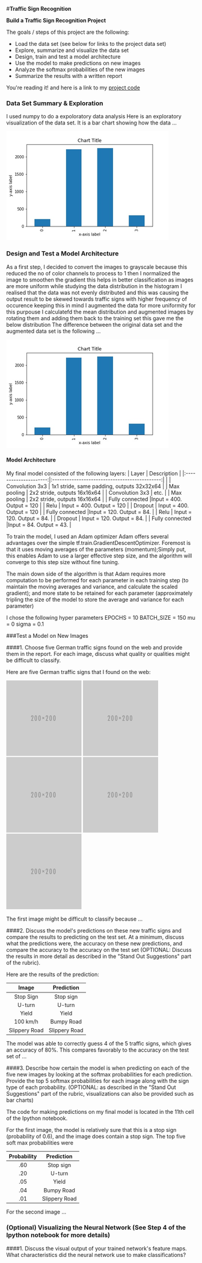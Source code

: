 #**Traffic Sign Recognition** 

**Build a Traffic Sign Recognition Project**

The goals / steps of this project are the following:
* Load the data set (see below for links to the project data set)
* Explore, summarize and visualize the data set
* Design, train and test a model architecture
* Use the model to make predictions on new images
* Analyze the softmax probabilities of the new images
* Summarize the results with a written report


[//]: # (Image References)

[image1]: ./examples/visualization.jpg "Visualization"
[image2]: ./examples/grayscale.jpg "Grayscaling"
[image3]: ./examples/random_noise.jpg "Random Noise"
[image4]: ./examples/placeholder.png "Traffic Sign 1"
[image5]: ./examples/placeholder.png "Traffic Sign 2"
[image6]: ./examples/placeholder.png "Traffic Sign 3"
[image7]: ./examples/placeholder.png "Traffic Sign 4"
[image8]: ./examples/placeholder.png "Traffic Sign 5"

You're reading it! and here is a link to my [project code](https://github.com/origamyllc/traffic-sign-classifier/blob/master/classifier.ipynb)

### Data Set Summary & Exploration
I used numpy to do a expoloratory data analysis 
Here is an exploratory visualization of the data set. It is a bar chart showing how the data ...

![alt text][image1]

### Design and Test a Model Architecture

 As a first step, I decided to convert the images to grayscale because this reduced the no of color channels to process to 1 then I normalized the image to smoothen the gradient this helps in better classification as images are more uniform 
while studying the data distribution in the histogram I realised that the data was not evenly distributed and this was causing the output result to be skewed towards traffic signs with higher frequency of occurence keeping this in mind I augmented the data for more uniformity for this purpouse I calculatefd the mean distribution and augmented images by rotating them and adding them back to the training set this gave me the below distribution 
The difference between the original data set and the augmented data set is the following ... 

![alt text][image1]

####  Model Architecture

My final model consisted of the following layers:
| Layer         		|     Description	        					| 
|:---------------------:|:---------------------------------------------:|   							| 
| Convolution 3x3     	| 1x1 stride, same padding, outputs 32x32x64 	|
| Max pooling	      	| 2x2 stride,  outputs 16x16x64 				|
| Convolution 3x3	    | etc.      									|
| Max pooling	      	| 2x2 stride,  outputs 16x16x64 				|
| Fully connected		|Input = 400. Output = 120    									|
| Relu				| Input = 400. Output = 120   									|
|	Dropout					|	Input = 400. Output = 120											|
| Fully connected		|Input = 120. Output = 84.  									|
| Relu				| Input = 120. Output = 84.								|
|	Dropout					|	Input = 120. Output = 84.								|
| Fully connected		|Input = 84. Output = 43.    									|

 
To train the model, I used an Adam optimizer Adam offers several advantages over the simple tf.train.GradientDescentOptimizer. Foremost is that it uses moving averages of the parameters (momentum);Simply put, this enables Adam to use a larger effective step size, and the algorithm will converge to this step size without fine tuning.

The main down side of the algorithm is that Adam requires more computation to be performed for each parameter in each training step (to maintain the moving averages and variance, and calculate the scaled gradient); and more state to be retained for each parameter (approximately tripling the size of the model to store the average and variance for each parameter)

I chose the following hyper parameters 
EPOCHS = 10
BATCH_SIZE = 150
mu = 0
sigma = 0.1


###Test a Model on New Images

####1. Choose five German traffic signs found on the web and provide them in the report. For each image, discuss what quality or qualities might be difficult to classify.

Here are five German traffic signs that I found on the web:

![alt text][image4] ![alt text][image5] ![alt text][image6] 
![alt text][image7] ![alt text][image8]

The first image might be difficult to classify because ...

####2. Discuss the model's predictions on these new traffic signs and compare the results to predicting on the test set. At a minimum, discuss what the predictions were, the accuracy on these new predictions, and compare the accuracy to the accuracy on the test set (OPTIONAL: Discuss the results in more detail as described in the "Stand Out Suggestions" part of the rubric).

Here are the results of the prediction:

| Image			        |     Prediction	        					| 
|:---------------------:|:---------------------------------------------:| 
| Stop Sign      		| Stop sign   									| 
| U-turn     			| U-turn 										|
| Yield					| Yield											|
| 100 km/h	      		| Bumpy Road					 				|
| Slippery Road			| Slippery Road      							|


The model was able to correctly guess 4 of the 5 traffic signs, which gives an accuracy of 80%. This compares favorably to the accuracy on the test set of ...

####3. Describe how certain the model is when predicting on each of the five new images by looking at the softmax probabilities for each prediction. Provide the top 5 softmax probabilities for each image along with the sign type of each probability. (OPTIONAL: as described in the "Stand Out Suggestions" part of the rubric, visualizations can also be provided such as bar charts)

The code for making predictions on my final model is located in the 11th cell of the Ipython notebook.

For the first image, the model is relatively sure that this is a stop sign (probability of 0.6), and the image does contain a stop sign. The top five soft max probabilities were

| Probability         	|     Prediction	        					| 
|:---------------------:|:---------------------------------------------:| 
| .60         			| Stop sign   									| 
| .20     				| U-turn 										|
| .05					| Yield											|
| .04	      			| Bumpy Road					 				|
| .01				    | Slippery Road      							|


For the second image ... 

### (Optional) Visualizing the Neural Network (See Step 4 of the Ipython notebook for more details)
####1. Discuss the visual output of your trained network's feature maps. What characteristics did the neural network use to make classifications?


